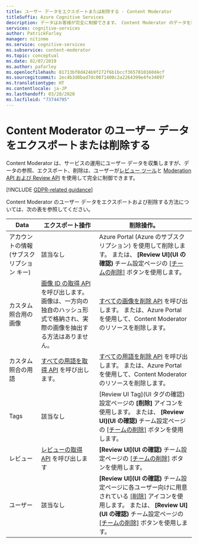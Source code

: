 ```yaml
---
title: ユーザー データをエクスポートまたは削除する - Content Moderator
titleSuffix: Azure Cognitive Services
description: データはお客様が完全に制御できます。 Content Moderator のデータを表示、エクスポートまたは削除する方法について説明します。
services: cognitive-services
author: PatrickFarley
manager: nitinme
ms.service: cognitive-services
ms.subservice: content-moderator
ms.topic: conceptual
ms.date: 02/07/2019
ms.author: pafarley
ms.openlocfilehash: 81713bf8d424b9f272f6b1bccf3657810160d4cf
ms.sourcegitcommit: 2ec4b3d0bad7dc0071400c2a2264399e4fe34897
ms.translationtype: HT
ms.contentlocale: ja-JP
ms.lasthandoff: 03/28/2020
ms.locfileid: "73744795"
---
```

# <a name="export-or-delete-user-data-in-content-moderator"></a>Content Moderator のユーザー データをエクスポートまたは削除する

Content Moderator は、サービスの運用にユーザー データを収集しますが、データの参照、エクスポート、削除は、ユーザーが[レビュー ツール](https://contentmoderator.cognitive.microsoft.com/)と [Moderation API および Review API](https://docs.microsoft.com/azure/cognitive-services/content-moderator/api-reference) を使用して完全に制御できます。

[!INCLUDE [GDPR-related guidance](../../../includes/gdpr-intro-sentence.md)]

Content Moderator のユーザー データをエクスポートおよび削除する方法については、次の表を参照してください。

| Data | エクスポート操作 | 削除操作。 |
| ---- | ---------------- | ---------------- |
| アカウントの情報 (サブスクリプション キー) | 該当なし | Azure Portal (Azure のサブスクリプション) を使用して削除します。 または、 **[Review UI]\(UI の確認\)** チーム設定ページの [[チームの削除]](https://contentmoderator.cognitive.microsoft.com/) ボタンを使用します。 |
| カスタム照合用の画像 | [画像 ID の取得 API](https://westus.dev.cognitive.microsoft.com/docs/services/57cf755e3f9b070c105bd2c2/operations/57cf755e3f9b070868a1f676) を呼び出します。 画像は、一方向の独自のハッシュ形式で格納され、実際の画像を抽出する方法はありません。 | [すべての画像を削除 API](https://westus.dev.cognitive.microsoft.com/docs/services/57cf755e3f9b070c105bd2c2/operations/57cf755e3f9b070868a1f686) を呼び出します。 または、Azure Portal を使用して、Content Moderator のリソースを削除します。 |
| カスタム照合の用語 | [すべての用語を取得 API](https://westus.dev.cognitive.microsoft.com/docs/services/57cf755e3f9b070c105bd2c2/operations/57cf755e3f9b070868a1f67e) を呼び出します。 | [すべての用語を削除 API](https://westus.dev.cognitive.microsoft.com/docs/services/57cf755e3f9b070c105bd2c2/operations/57cf755e3f9b070868a1f67d) を呼び出します。 または、Azure Portal を使用して、Content Moderator のリソースを削除します。 |
| Tags | 該当なし | [Review UI Tag]\(UI タグの確認\) 設定ページの **[削除]** アイコンを使用します。 または、 **[Review UI]\(UI の確認\)** チーム設定ページの [[チームの削除]](https://contentmoderator.cognitive.microsoft.com/) ボタンを使用します。 |
| レビュー | [レビューの取得 API](https://westus.dev.cognitive.microsoft.com/docs/services/580519463f9b070e5c591178/operations/580519483f9b0709fc47f9c2) を呼び出します | **[Review UI]\(UI の確認\)** チーム設定ページの [[チームの削除]](https://contentmoderator.cognitive.microsoft.com/) ボタンを使用します。
| ユーザー | 該当なし | **[Review UI]\(UI の確認\)** チーム設定ページに各ユーザー向けに用意されている [[削除]](https://contentmoderator.cognitive.microsoft.com/) アイコンを使用します。 または、 **[Review UI]\(UI の確認\)** チーム設定ページの [[チームの削除]](https://contentmoderator.cognitive.microsoft.com/) ボタンを使用します。 |

